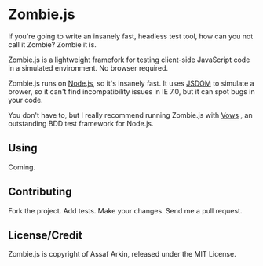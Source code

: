 Zombie.js
=========

If you're going to write an insanely fast, headless test tool, how can you not
call it Zombie?  Zombie it is.

Zombie.js is a lightweight framefork for testing client-side JavaScript code in
a simulated environment.  No browser required.

Zombie.js runs on [Node.js](http://nodejs.org/), so it's insanely fast.  It
uses [JSDOM](http://jsdom.org/) to simulate a brower, so it can't find
incompatibility issues in IE 7.0, but it can spot bugs in your code.

You don't have to, but I really recommend running Zombie.js with
[Vows](http://vowsjs.org/) , an outstanding BDD test framework for Node.js.


Using
-----

Coming.


Contributing
------------

Fork the project.
Add tests.
Make your changes.
Send me a pull request.


License/Credit
--------------

Zombie.js is copyright of Assaf Arkin, released under the MIT License.
